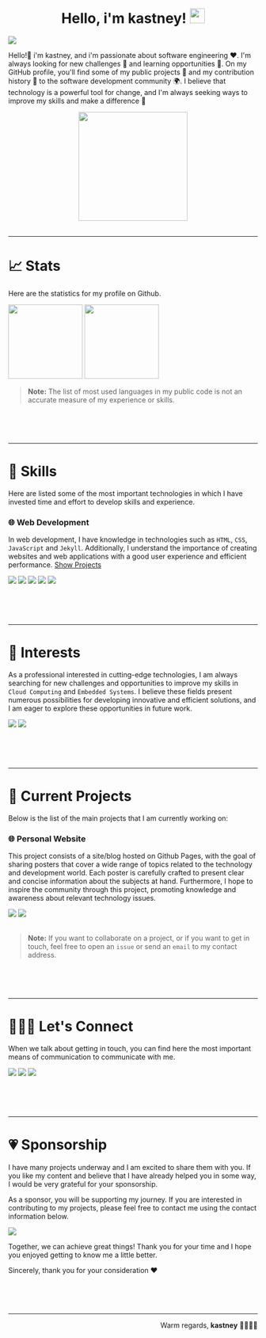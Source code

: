 <styles>
    <link rel="stylesheet" href="https://cdn.jsdelivr.net/gh/lipis/flag-icons@7.2.3/css/flag-icons.min.css" />
</styles>

<div align="right">
    <a target="_self" rel="alternate" hreflang="pt-br" href="https://github.com/kastney/kastney/blob/main/README.pt-br.md"><span class="fi fi-br"></span></a>
    <span class="fi fi-us"></span>
</div>

<!-- Title -->
<h1 align="center">
    <b>Hello, i'm kastney!</b>
    <picture>
        <img src="https://media.giphy.com/media/hvRJCLFzcasrR4ia7z/giphy.gif" width="30">
    </picture>
</h1>

<!-- Console Animation -->

<div align="left">
  <picture>
    <img src="https://readme-typing-svg.herokuapp.com?center=false&height=35&duration=7000&lines=🧑🏻‍💻+I'm+a+software+engineer;📰+I+create+tech+content;☁️+I+study+cloud+computing;🪐+I'm+passionate+in+astronomy;🐶😺+I'm+an+animal+lover;🕹️+I'm+a+gaming+fan;🎸+I'm+obsessed+with+music">
  </picture>
</div>

<!-- Section: Indroduction -->

Hello!👋 i'm kastney, and i'm passionate about software engineering ❤️. I'm always looking for new challenges 🎯 and learning opportunities 🌱. On my GitHub profile, you'll find some of my public projects 🚧 and my contribution history 🔗 to the software development community 🌍. I believe that technology is a powerful tool for change, and I'm always seeking ways to improve my skills and make a difference 🙂

<!-- Streak Stats -->

<div align="center">
    <picture>
        <img src="https://streak-stats.demolab.com?user=kastney&hide_border=true&background=00000000&theme=tokyonight" height="220px"/>
    </picture>
</div>

<br>

---

<!-- Section: Stats -->

# **📈 Stats**

Here are the statistics for my profile on Github.

<div>
    <!-- Github Stats -->
    <picture>
        <img src="https://github-readme-stats.vercel.app/api?username=kastney&show_icons=true&count_private=true&custom_title=Kastney's%20GitHub%20Stats&hide_border=true&theme=tokyonight&bg_color=00000000&hide=issues" height="150px"/>
    </picture>
    <!-- Github Top Languages -->
    <picture>
        <img src="https://github-readme-stats.vercel.app/api/top-langs/?username=kastney&layout=compact&hide_border=true&langs_count=10&exclude_repo=TIMEG&theme=tokyonight&bg_color=00000000" height="150px"/>
    </picture>
</div>

> **Note:**
> The list of most used languages in my public code is not an accurate measure of my experience or skills.

<br><br><br>

---

<!-- Section: Skills -->

# **🏅 Skills**

Here are listed some of the most important technologies in which I have invested time and effort to develop skills and experience.

### **🌐 Web Development**

In web development, I have knowledge in technologies such as `HTML`, `CSS`, `JavaScript` and `Jekyll`. Additionally, I understand the importance of creating websites and web applications with a good user experience and efficient performance.
[Show Projects](https://github.com/kastney?tab=repositories&q=website&type=&language=&sort=stargazers)

<div>
    <picture><img src="https://img.shields.io/badge/HTML_5-E34F26?logo=html5&logoColor=white&style=flat"></picture>
    <picture><img src="https://img.shields.io/badge/CSS_3-1572B6?logo=css3&logoColor=white&style=flat"></picture>
    <picture><img src="https://img.shields.io/badge/JavaScript-F7DF1E?logo=javascript&logoColor=444444&style=flat"></picture>
    <picture><img src="https://img.shields.io/badge/Ruby-CC342D?logo=ruby&logoColor=white&style=flat"></picture>
    <picture><img src="https://img.shields.io/badge/Jekyll-CC0000?logo=jekyll&logoColor=white&style=flat"></picture>
</div>

<br><br><br>

---

<!-- Section: Interests -->

# **🌱 Interests**

As a professional interested in cutting-edge technologies, I am always searching for new challenges and opportunities to improve my skills in `Cloud Computing` and `Embedded Systems`. I believe these fields present numerous possibilities for developing innovative and efficient solutions, and I am eager to explore these opportunities in future work.

<div>
    <picture><img src="https://img.shields.io/badge/Azure-0078D4?logo=icloud&logoColor=white&style=flat"></picture>
    <picture><img src="https://img.shields.io/badge/Arduino-00979D?logo=arduino&logoColor=white&style=flat"></picture>
</div>

<br><br><br>

---

<!-- Section: Current Projects -->

# **🚧 Current Projects**

Below is the list of the main projects that I am currently working on:

### **🌐 Personal Website**

This project consists of a site/blog hosted on Github Pages, with the goal of sharing posters that cover a wide range of topics related to the technology and development world. Each poster is carefully crafted to present clear and concise information about the subjects at hand. Furthermore, I hope to inspire the community through this project, promoting knowledge and awareness about relevant technology issues.

<div>
    <a href="https://github.com/kastney/kastney.github.io"><img src="https://img.shields.io/badge/Repository-444444?&logo=gitHub&logoColor=white&style=flat"></a>
    <a href="https://kastney.github.io/" target="_blank"><img src="https://img.shields.io/badge/Personal_Website-008cff?&style=flat"></a>
</div>

<br>

> **Note:**
> If you want to collaborate on a project, or if you want to get in touch, feel free to open an `issue` or send an `email` to my contact address.

<br><br><br>

---

<!-- Section: Connect -->

# **🙋🏻‍♂️ Let's Connect**

When we talk about getting in touch, you can find here the most important means of communication to communicate with me.

<div>
    <a href="https://www.linkedin.com/in/kastney" target="_blank"><img src="https://img.shields.io/badge/LinkedIn-0a66c2?logo=linkedin&logoColor=white&style=flat"></a>
    <a href="https://instagram.com/kastney" target="_blank"><img src="https://img.shields.io/badge/Instagram-C13584?logo=instagram&logoColor=white&style=flat"></a>
    <a href="mailto:contato@kastney.com" target="_blank"><img src="https://img.shields.io/badge/E%20mail-005FF9?logo=maildotru&logoColor=white&style=flat"></a>
</div>

<br><br><br>

---

<!-- Section: Sponsorship -->

# **💗 Sponsorship**

I have many projects underway and I am excited to share them with you. If you like my content and believe that I have already helped you in some way, I would be very grateful for your sponsorship.

As a sponsor, you will be supporting my journey. If you are interested in contributing to my projects, please feel free to contact me using the contact information below.

<div>
    <a href="https://ko-fi.com/kastney" target="_blank"><img src="https://img.shields.io/badge/Ko_fi-FF5E5B?logo=kofi&logoColor=white&style=flat"></a>
</div>

Together, we can achieve great things! Thank you for your time and I hope you enjoyed getting to know me a little better.

Sincerely, thank you for your consideration ❤️

<br><br><br>

---

<div align="right">
    Warm regards, <b>kastney</b> 🫱🏼‍🫲🏻
</div>